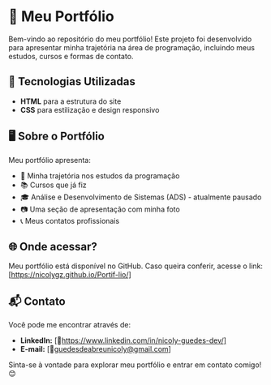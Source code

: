 # 📌 Meu Portfólio

Bem-vindo ao repositório do meu portfólio! Este projeto foi desenvolvido para apresentar minha trajetória na área de programação, incluindo meus estudos, cursos e formas de contato.

## 🚀 Tecnologias Utilizadas
- **HTML** para a estrutura do site  
- **CSS** para estilização e design responsivo  

## 🖥️ Sobre o Portfólio
Meu portfólio apresenta:
- 📌 Minha trajetória nos estudos da programação  
- 📚 Cursos que já fiz  
- 🎓 Análise e Desenvolvimento de Sistemas (ADS) - atualmente pausado  
- 📷 Uma seção de apresentação com minha foto  
- 📞 Meus contatos profissionais  

## 🌐 Onde acessar?
Meu portfólio está disponível no GitHub. Caso queira conferir, acesse o link:  
[https://nicolygz.github.io/Portif-lio/]

## 📬 Contato
Você pode me encontrar através de:
- **LinkedIn:** [🔗https://www.linkedin.com/in/nicoly-guedes-dev/]  
- **E-mail:** [📧guedesdeabreunicoly@gmail.com]  

Sinta-se à vontade para explorar meu portfólio e entrar em contato comigo! 😊

